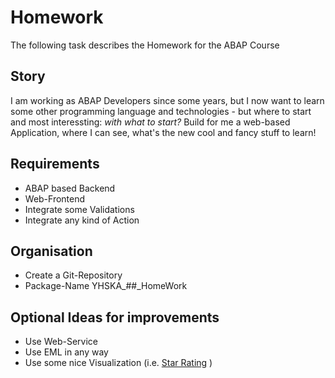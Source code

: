 # Homework

The following task describes the Homework for the ABAP Course

## Story

I am working as ABAP Developers since some years, but I now want to learn some other programming language and technologies - but where to start and most interessting: *with what to start?*
Build for me a web-based Application, where I can see, what's the new cool and fancy stuff to learn!

## Requirements

* ABAP based Backend
* Web-Frontend
* Integrate some Validations
* Integrate any kind of Action

## Organisation

* Create a Git-Repository
* Package-Name YHSKA_##_HomeWork

## Optional Ideas for improvements

* Use Web-Service
* Use EML in any way
* Use some nice Visualization (i.e. [Star Rating](presentations/Bewertungssterne.pdf) )
  